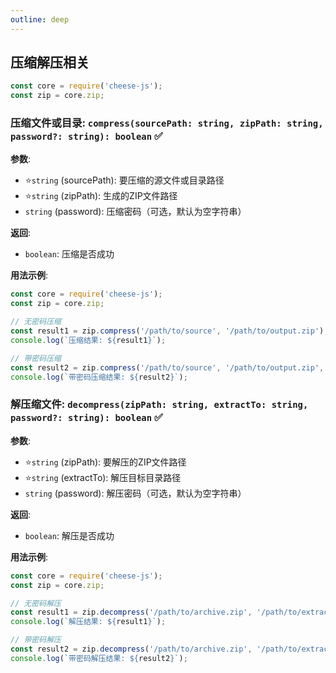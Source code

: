 ```yaml
---
outline: deep
---
```


## 压缩解压相关

```javascript
const core = require('cheese-js');
const zip = core.zip;
```

### 压缩文件或目录: `compress(sourcePath: string, zipPath: string, password?: string): boolean` :white_check_mark:

**参数**:

- ⭐`string` (sourcePath): 要压缩的源文件或目录路径
- ⭐`string` (zipPath): 生成的ZIP文件路径
- `string` (password): 压缩密码（可选，默认为空字符串）

**返回**:

- `boolean`: 压缩是否成功

**用法示例**:

```javascript
const core = require('cheese-js');
const zip = core.zip;

// 无密码压缩
const result1 = zip.compress('/path/to/source', '/path/to/output.zip');
console.log(`压缩结果: ${result1}`);

// 带密码压缩
const result2 = zip.compress('/path/to/source', '/path/to/output.zip', 'mypassword');
console.log(`带密码压缩结果: ${result2}`);
```

### 解压缩文件: `decompress(zipPath: string, extractTo: string, password?: string): boolean` :white_check_mark:

**参数**:

- ⭐`string` (zipPath): 要解压的ZIP文件路径
- ⭐`string` (extractTo): 解压目标目录路径
- `string` (password): 解压密码（可选，默认为空字符串）

**返回**:

- `boolean`: 解压是否成功

**用法示例**:

```javascript
const core = require('cheese-js');
const zip = core.zip;

// 无密码解压
const result1 = zip.decompress('/path/to/archive.zip', '/path/to/extract');
console.log(`解压结果: ${result1}`);

// 带密码解压
const result2 = zip.decompress('/path/to/archive.zip', '/path/to/extract', 'mypassword');
console.log(`带密码解压结果: ${result2}`);
```